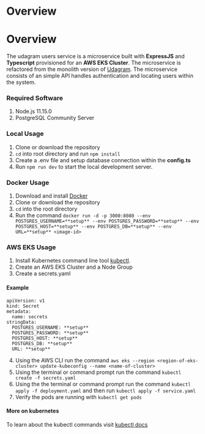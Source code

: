 # Overview
# Overview
The udagram users service is a microservice built with **ExpressJS** and **Typescript** provisioned for an **AWS EKS Cluster**. The microservice is refactored from the monolith version of [Udagram](https://github.com/meddy672/udagram-monolith). The microservice consists of an simple API handles authentication and locating users within the system.

### Required Software
1. Node.js 11.15.0
2. PostgreSQL Community Server

### Local Usage
1. Clone or download the repository
2. `cd` into root directory and run `npm install`
3. Create a .env file and setup database connection within the **config.ts** 
4. Run `npm run dev` to start the local development server.

### Docker Usage
1. Download and install [Docker](https://www.docker.com/)
2. Clone or download the repository
3. `cd` into the root directory
4. Run the command `docker run -d -p 3000:8080 --env POSTGRES_USERNAME=**setup** --env POSTGRES_PASSWORD=**setup** --env POSTGRES_HOST=**setup** --env POSTGRES_DB=**setup** --env URL=**setup** <image-id>`

### AWS EKS Usage
1. Install Kubernetes command line tool [kubectl](https://kubernetes.io/docs/tasks/tools/).
2. Create an AWS EKS Cluster and a Node Group
3. Create a secrets.yaml 
#### Example
```
apiVersion: v1
kind: Secret
metadata:
  name: secrets
stringData:
  POSTGRES_USERNAME: **setup**
  POSTGRES_PASSWORD: **setup**
  POSTGRES_HOST: **setup**
  POSTGRES_DB: **setup**
  URL: **setup**
```
4. Using the AWS CLI run the command `aws eks --region <region-of-eks-cluster> update-kubeconfig --name <name-of-cluster>`
5. Using the terminal or command prompt run the command `kubectl create -f secrets.yaml`
6. Using the the terminal or command prompt run the command `kubectl apply -f deployment.yaml` and then run `kubectl apply -f service.yaml`
7. Verify the pods are running with `kubectl get pods`

#### More on kubernetes
To learn about the kubectl commands visit [kubectl docs](https://kubernetes.io/docs/reference/generated/kubectl/kubectl-commands)

